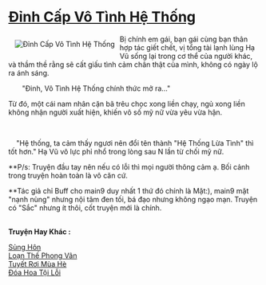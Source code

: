 <a href="https://utruyen.com/truyen/dinh-cap-vo-tinh-he-thong/19234/" title="Đỉnh Cấp Vô Tình Hệ Thống"><h1>Đỉnh Cấp Vô Tình Hệ Thống</h1></a><div style="display:table"><img align="right" style="float: left; padding: 10px;" src="https://utruyen.com/images/story/200x260/dinh-cap-vo-tinh-he-thong.jpg" alt="Đỉnh Cấp Vô Tình Hệ Thống">Bị chính em gái, bạn gái cùng bạn thân hợp tác giết chết, vị tổng tài lạnh lùng Hạ Vũ sống lại trong cơ thể của người khác, và thầm thề rằng sẽ cất giấu tình cảm chân thật của mình, không có ngày lộ ra ánh sáng.<p></p>‎       "Đinh, Vô Tình Hệ Thống chính thức mở ra..."<p></p>‎Từ đó, một cái nam nhân cặn bã trêu chọc xong liền chạy, ngủ xong liền không nhận người xuất hiện, khiến vô số mỹ nữ vừa yêu vừa hận.<p></p>‎ <p></p>     "Hệ thống, ta cảm thấy ngươi nên đổi tên thành "Hệ Thống Lừa Tình" thì tốt hơn." Hạ Vũ vô lực phỉ nhổ trong lòng sau N lần từ chối mỹ nữ.<p></p>**P/s: Truyện đầu tay nên nếu có lỗi thì mọi người thông cảm ạ. Bối cảnh trong truyện hoàn toàn là vô căn cứ.<p></p>**Tác giả chỉ Buff cho main9 duy nhất 1 thứ đó chính là Mặt:), main9 mặt "nạnh nùng" nhưng nội tâm đen tối, bá đạo nhưng không ngạo mạn. Truyện có "Sắc" nhưng ít thôi, cốt truyện mới là chính.</div><p><br><b>Truyện Hay Khác :</b></p><a href="https://utruyen.com/truyen/sung-hon/20487/" alt="Sủng Hôn">Sủng Hôn</a><br/><a href="https://github.com/quanluxury/ngontinhhot/tree/master/truyenhay/20927/" alt="Loạn Thế Phong Vân">Loạn Thế Phong Vân</a><br/><a href="https://github.com/quanluxury/ngontinhhot/tree/master/truyenhay/20708/" alt="Tuyết Rơi Mùa Hè">Tuyết Rơi Mùa Hè</a><br/><a href="https://github.com/quanluxury/ngontinhhot/tree/master/truyenhay/17351/" alt="Đóa Hoa Tội Lỗi">Đóa Hoa Tội Lỗi</a><br/>